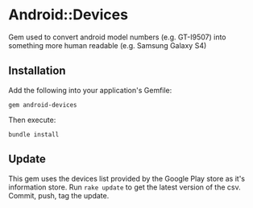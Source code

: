# Android::Devices

Gem used to convert android model numbers (e.g. GT-I9507) into something more human readable (e.g. Samsung Galaxy S4)

## Installation

Add the following into your application's Gemfile:

`gem android-devices`

Then execute:

`bundle install`


## Update

This gem uses the devices list provided by the Google Play store as it's information store. Run `rake update` to get the latest version of the csv.
Commit, push, tag the update.
